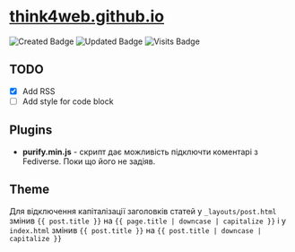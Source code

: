 # [think4web.github.io](https://think4web.github.io)
![Created Badge](https://badges.pufler.dev/created/think4web/think4web.github.io?color=blue)
![Updated Badge](https://badges.pufler.dev/updated/think4web/think4web.github.io?color=blue)
![Visits Badge](https://badges.pufler.dev/visits/think4web/think4web.github.io?color=blue)

## TODO
- [x] Add RSS
- [ ] Add style for code block

## Plugins

- **purify.min.js** - скрипт дає можливість підключти коментарі з Fediverse. Поки що його не задіяв.

## Theme

Для відключення капіталізації заголовків статей у `_layouts/post.html` змінив `{{ post.title }}` на `{{ page.title | downcase | capitalize }}` і у `index.html` змінив `{{ post.title }}` на `{{ post.title | downcase | capitalize }}`
